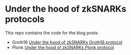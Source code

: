 # Under the hood of zkSNARKs protocols

This repo contains the code for the blog posts:
* Groth16 [Under the hood of zkSNARKs Groth16 protocol](https://medium.com/@cryptofairy/under-the-hood-of-zksnark-groth16-protocol-2843b0d1558b)
* Plonk [Under the hood of zkSNARKs Plonk protocol](https://medium.com/@cryptofairy/under-the-hood-of-zksnarks-plonk-protocol-part-1-34bc406d8303)
